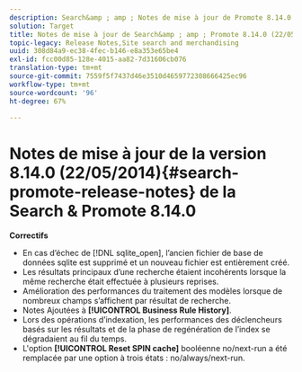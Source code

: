 ```yaml
---
description: Search&amp ; amp ; Notes de mise à jour de Promote 8.14.0.
solution: Target
title: Notes de mise à jour de Search&amp ; amp ; Promote 8.14.0 (22/05/2014)
topic-legacy: Release Notes,Site search and merchandising
uuid: 308d84a9-ec38-4fec-b146-e8a353e65be4
exl-id: fcc00d85-128e-4015-aa82-7d31606cb076
translation-type: tm+mt
source-git-commit: 7559f5f7437d46e3510d4659772308666425ec96
workflow-type: tm+mt
source-wordcount: '96'
ht-degree: 67%

---
```


# Notes de mise à jour de la version 8.14.0 (22/05/2014){#search-promote-release-notes} de la Search &amp; Promote 8.14.0

**Correctifs**

* En cas d’échec de [!DNL sqlite_open], l’ancien fichier de base de données sqlite est supprimé et un nouveau fichier est entièrement créé.
* Les résultats principaux d’une recherche étaient incohérents lorsque la même recherche était effectuée à plusieurs reprises.
* Amélioration des performances du traitement des modèles lorsque de nombreux champs s’affichent par résultat de recherche.
* Notes Ajoutées à **[!UICONTROL Business Rule History]**.
* Lors des opérations d’indexation, les performances des déclencheurs basés sur les résultats et de la phase de regénération de l’index se dégradaient au fil du temps.
* L&#39;option **[!UICONTROL Reset SPIN cache]** booléenne no/next-run a été remplacée par une option à trois états : no/always/next-run.
